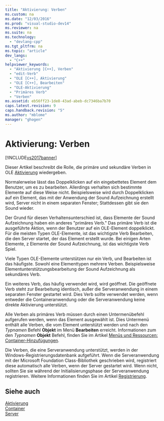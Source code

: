 ```yaml
---
title: "Aktivierung: Verben"
ms.custom: na
ms.date: "12/03/2016"
ms.prod: "visual-studio-dev14"
ms.reviewer: na
ms.suite: na
ms.technology: 
  - "devlang-cpp"
ms.tgt_pltfrm: na
ms.topic: "article"
dev_langs: 
  - "C++"
helpviewer_keywords: 
  - "Aktivierung [C++], Verben"
  - "edit-Verb"
  - "OLE [C++], Aktivierung"
  - "OLE [C++], Bearbeiten"
  - "OLE-Aktivierung"
  - "Primäres Verb"
  - "Verben"
ms.assetid: eb56ff23-1de8-43ad-abeb-dc7346ba7b70
caps.latest.revision: 9
caps.handback.revision: "5"
ms.author: "mblome"
manager: "ghogen"
---
```

# Aktivierung: Verben
[!INCLUDE[vs2017banner](../assembler/inline/includes/vs2017banner.md)]

Dieser Artikel beschreibt die Rolle, die primäre und sekundäre Verben in OLE [Aktivierung](../mfc/activation-cpp.md) wiedergeben.  
  
 Normalerweise lässt das Doppelklicken auf ein eingebettetes Element dem Benutzer, um es zu bearbeiten.  Allerdings verhalten sich bestimmte Elemente auf diese Weise nicht.  Beispielsweise wird durch Doppelklicken auf ein Element, das mit der Anwendung der Sound Aufzeichnung erstellt wird, Server nicht in einem separaten Fenster; Stattdessen gibt sie den Sound wieder.  
  
 Der Grund für diesen Verhaltensunterschied ist, dass Elemente der Sound Aufzeichnung haben ein anderes "primäres Verb." Das primäre Verb ist die ausgeführte Aktion, wenn der Benutzer auf ein OLE\-Element doppelklickt.  Für die meisten Typen OLE\-Elemente, ist das wichtigste Verb Bearbeiten, die den Server startet, der das Element erstellt wurde.  Bei einigen Arten Elemente, z Elemente der Sound Aufzeichnung, ist das wichtigste Verb Spiel.  
  
 Viele Typen OLE\-Elemente unterstützen nur ein Verb, und Bearbeiten ist das häufigste.  Sowohl eine Elementtypen mehrere Verben.  Beispielsweise Elementunterstützungsbearbeitung der Sound Aufzeichnung als sekundäres Verb.  
  
 Ein weiteres Verb, das häufig verwendet wird, wird geöffnet.  Die geöffnete Verb steht zur Bearbeitung identisch, außer die Serveranwendung in einem separaten Fenster gestartet wird.  Dies Verb sollte verwendet werden, wenn entweder die Containeranwendung oder die Serveranwendung keine direkte Aktivierung unterstützt.  
  
 Alle Verben als primäres Verb müssen durch einen Untermenübefehl aufgerufen werden, wenn das Element ausgewählt ist.  Dies Untermenü enthält alle Verben, die vom Element unterstützt werden und nach den *Typnamen* Befehl  **Objekt** im Menü **Bearbeiten** erreicht.  Informationen zum den *Typnamen* **Objekt** Befehl, finden Sie im Artikel [Menüs und Ressourcen: Container\-Hinzufügungen](../mfc/menus-and-resources-container-additions.md).  
  
 Die Verben, die eine Serveranwendung unterstützt, werden in der Windows\-Registrierungsdatenbank aufgeführt.  Wenn die Serveranwendung mit der Microsoft Foundation Class\-Bibliothek geschrieben wird, registriert diese automatisch alle Verben, wenn der Server gestartet wird.  Wenn nicht, sollten Sie sie während der Initialisierungsphase der Serveranwendung registrieren.  Weitere Informationen finden Sie im Artikel [Registrierung](../mfc/registration.md).  
  
## Siehe auch  
 [Aktivierung](../mfc/activation-cpp.md)   
 [Container](../mfc/containers.md)   
 [Server](../mfc/servers.md)